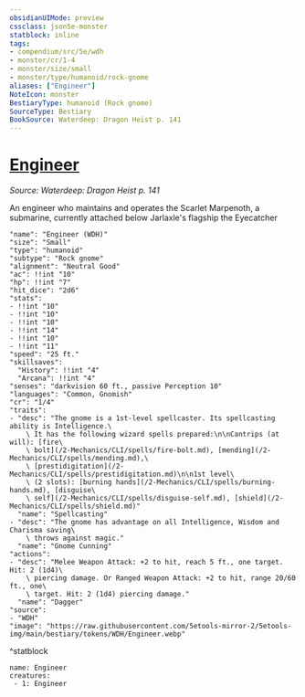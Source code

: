 ```yaml
---
obsidianUIMode: preview
cssclass: json5e-monster
statblock: inline
tags:
- compendium/src/5e/wdh
- monster/cr/1-4
- monster/size/small
- monster/type/humanoid/rock-gnome
aliases: ["Engineer"]
NoteIcon: monster
BestiaryType: humanoid (Rock gnome)
SourceType: Bestiary
BookSource: Waterdeep: Dragon Heist p. 141
---
```

# [Engineer](2-Mechanics\CLI\bestiary\humanoid/engineer-wdh.md)
*Source: Waterdeep: Dragon Heist p. 141*  

An engineer who maintains and operates the Scarlet Marpenoth, a submarine, currently attached below Jarlaxle's flagship the Eyecatcher

```statblock
"name": "Engineer (WDH)"
"size": "Small"
"type": "humanoid"
"subtype": "Rock gnome"
"alignment": "Neutral Good"
"ac": !!int "10"
"hp": !!int "7"
"hit_dice": "2d6"
"stats":
- !!int "10"
- !!int "10"
- !!int "10"
- !!int "14"
- !!int "10"
- !!int "11"
"speed": "25 ft."
"skillsaves":
  "History": !!int "4"
  "Arcana": !!int "4"
"senses": "darkvision 60 ft., passive Perception 10"
"languages": "Common, Gnomish"
"cr": "1/4"
"traits":
- "desc": "The gnome is a 1st-level spellcaster. Its spellcasting ability is Intelligence.\
    \ It has the following wizard spells prepared:\n\nCantrips (at will): [fire\
    \ bolt](/2-Mechanics/CLI/spells/fire-bolt.md), [mending](/2-Mechanics/CLI/spells/mending.md),\
    \ [prestidigitation](/2-Mechanics/CLI/spells/prestidigitation.md)\n\n1st level\
    \ (2 slots): [burning hands](/2-Mechanics/CLI/spells/burning-hands.md), [disguise\
    \ self](/2-Mechanics/CLI/spells/disguise-self.md), [shield](/2-Mechanics/CLI/spells/shield.md)"
  "name": "Spellcasting"
- "desc": "The gnome has advantage on all Intelligence, Wisdom and Charisma saving\
    \ throws against magic."
  "name": "Gnome Cunning"
"actions":
- "desc": "Melee Weapon Attack: +2 to hit, reach 5 ft., one target. Hit: 2 (1d4)\
    \ piercing damage. Or Ranged Weapon Attack: +2 to hit, range 20/60 ft., one\
    \ target. Hit: 2 (1d4) piercing damage."
  "name": "Dagger"
"source":
- "WDH"
"image": "https://raw.githubusercontent.com/5etools-mirror-2/5etools-img/main/bestiary/tokens/WDH/Engineer.webp"
```
^statblock

```encounter-table
name: Engineer
creatures:
 - 1: Engineer
```